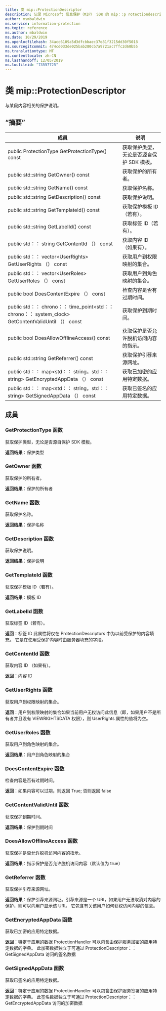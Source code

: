 ```yaml
---
title: 类 mip::ProtectionDescriptor
description: 记录 Microsoft 信息保护（MIP） SDK 的 mip：:p rotectiondescriptor 类。
author: msmbaldwin
ms.service: information-protection
ms.topic: reference
ms.author: mbaldwin
ms.date: 10/29/2019
ms.openlocfilehash: 34acc6109a5d3dfcbbaec37e81f3215dd30f5018
ms.sourcegitcommit: 474cd033de025bab280cb7a9721ac7ffc2d60b55
ms.translationtype: MT
ms.contentlocale: zh-CN
ms.lasthandoff: 12/05/2019
ms.locfileid: "73557725"
---
```

# <a name="class-mipprotectiondescriptor"></a>类 mip::ProtectionDescriptor 
与某段内容相关的保护说明。
  
## <a name="summary"></a>“摘要”
 成員                        | 说明                                
--------------------------------|---------------------------------------------
public ProtectionType GetProtectionType() const  |  获取保护类型，无论是否源自保护 SDK 模板。
public std::string GetOwner() const  |  获取保护的所有者。
public std::string GetName() const  |  获取保护名称。
public std::string GetDescription() const  |  获取保护说明。
public std::string GetTemplateId() const  |  获取保护模板 ID（若有）。
public std::string GetLabelId() const  |  获取标签 ID（若有）。
public std：： string GetContentId （） const  |  获取内容 ID （如果有）。
public std：： vector\<UserRights\> GetUserRights （） const  |  获取用户到权限映射的集合。
public std：： vector\<UserRoles\> GetUserRoles （） const  |  获取用户到角色映射的集合。
public bool DoesContentExpire （） const  |  检查内容是否有过期时间。
public std：： chrono：： time_point\<std：： chrono：： system_clock\> GetContentValidUntil （） const  |  获取保护到期时间。
public bool DoesAllowOfflineAccess() const  |  获取保护是否允许脱机访问内容的指示。
public std::string GetReferrer() const  |  获取保护引荐来源网址。
public std：： map\<std：： string，std：： string\> GetEncryptedAppData （） const  |  获取已加密的应用特定数据。
public std：： map\<std：： string，std：： string\> GetSignedAppData （） const  |  获取已签名的应用特定数据。
  
## <a name="members"></a>成員
  
### <a name="getprotectiontype-function"></a>GetProtectionType 函数
获取保护类型，无论是否源自保护 SDK 模板。

  
**返回结果**：保护类型
  
### <a name="getowner-function"></a>GetOwner 函数
获取保护的所有者。

  
**返回结果**：保护的所有者
  
### <a name="getname-function"></a>GetName 函数
获取保护名称。

  
**返回结果**：保护名称
  
### <a name="getdescription-function"></a>GetDescription 函数
获取保护说明。

  
**返回结果**：保护说明
  
### <a name="gettemplateid-function"></a>GetTemplateId 函数
获取保护模板 ID（若有）。

  
**返回结果**：模板 ID
  
### <a name="getlabelid-function"></a>GetLabelId 函数
获取标签 ID（若有）。

  
**返回**：标签 ID 此属性将仅在 ProtectionDescriptors 中为以前受保护的内容填充。 它是在使用受保护内容时由服务器填充的字段。
  
### <a name="getcontentid-function"></a>GetContentId 函数
获取内容 ID （如果有）。

  
**返回**：内容 ID
  
### <a name="getuserrights-function"></a>GetUserRights 函数
获取用户到权限映射的集合。

  
**返回**：用户到权限映射的集合如果当前用户无权访问此信息（即，如果用户不是所有者并且没有 VIEWRIGHTSDATA 权限），则 UserRights 属性的值将为空。
  
### <a name="getuserroles-function"></a>GetUserRoles 函数
获取用户到角色映射的集合。

  
**返回结果**：用户到角色映射的集合
  
### <a name="doescontentexpire-function"></a>DoesContentExpire 函数
检查内容是否有过期时间。

  
**返回**：如果内容可以过期，则返回 True; 否则返回 false
  
### <a name="getcontentvaliduntil-function"></a>GetContentValidUntil 函数
获取保护到期时间。

  
**返回结果**：保护到期时间
  
### <a name="doesallowofflineaccess-function"></a>DoesAllowOfflineAccess 函数
获取保护是否允许脱机访问内容的指示。

  
**返回结果**：指示保护是否允许脱机访问内容（默认值为 true）
  
### <a name="getreferrer-function"></a>GetReferrer 函数
获取保护引荐来源网址。

  
**返回结果**：保护引荐来源网址。引荐来源是一个 URI，如果用户无法取消对内容的保护，则可以向用户显示该 URI。 它包含有关该用户如何获权访问内容的信息。
  
### <a name="getencryptedappdata-function"></a>GetEncryptedAppData 函数
获取已加密的应用特定数据。

  
**返回**：特定于应用的数据 ProtectionHandler 可以包含由保护服务加密的应用特定数据的字典。 此加密数据独立于可通过 ProtectionDescriptor：： GetSignedAppData 访问的签名数据
  
### <a name="getsignedappdata-function"></a>GetSignedAppData 函数
获取已签名的应用特定数据。

  
**返回**：特定于应用的数据 ProtectionHandler 可以包含由保护服务签署的应用特定数据的字典。 此签名数据独立于可通过 ProtectionDescriptor：： GetEncryptedAppData 访问的加密数据